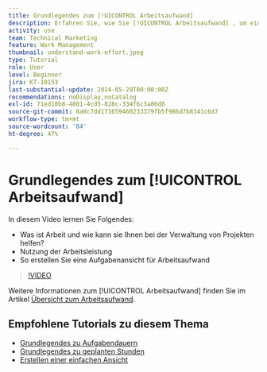 ```yaml
---
title: Grundlegendes zum [!UICONTROL Arbeitsaufwand]
description: Erfahren Sie, wie Sie [!UICONTROL Arbeitsaufwand] , um eine grobe Schätzung der geplanten Stunden in Ihrer Projekt-Timeline zu erhalten.
activity: use
team: Technical Marketing
feature: Work Management
thumbnail: understand-work-effort.jpeg
type: Tutorial
role: User
level: Beginner
jira: KT-10153
last-substantial-update: 2024-05-29T00:00:00Z
recommendations: noDisplay,noCatalog
exl-id: 71ed10b8-4801-4cd3-828c-334f6c3a86d8
source-git-commit: 8a0c7dd171659460233379fb5f986d7b8341c6d7
workflow-type: tm+mt
source-wordcount: '84'
ht-degree: 47%

---
```


# Grundlegendes zum [!UICONTROL Arbeitsaufwand]

In diesem Video lernen Sie Folgendes:

* Was ist Arbeit und wie kann sie Ihnen bei der Verwaltung von Projekten helfen?
* Nutzung der Arbeitsleistung
* So erstellen Sie eine Aufgabenansicht für Arbeitsaufwand

>[!VIDEO](https://video.tv.adobe.com/v/3429446/?quality=12&learn=on)

Weitere Informationen zum [!UICONTROL Arbeitsaufwand] finden Sie im Artikel [Übersicht zum Arbeitsaufwand](https://experienceleague.adobe.com/docs/workfront/using/manage-work/tasks/task-information/work-effort.html?lang=de).

## Empfohlene Tutorials zu diesem Thema

* [Grundlegendes zu Aufgabendauern](/help/manage-work/tasks/understand-task-durations.md)
* [Grundlegendes zu geplanten Stunden](/help/manage-work/tasks/understand-planned-hours.md)
* [Erstellen einer einfachen Ansicht](/help/reporting/basic-reporting/create-a-basic-view.md)
